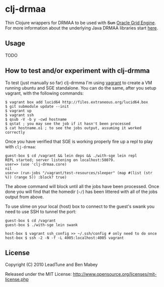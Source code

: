 # clj-drmaa

Thin Clojure wrappers for DRMAA to be used with <strike>Sun</strike> [Oracle Grid Engine][sge].
For more information about the underlying Java DRMAA libraries start [here][java-example].

## Usage
  
  TODO

## How to test and/or experiment with clj-drmma

To test (just manually so far) clj-drmma I'm using [vagrant](http://vagrantup.com) to create a VM running ubuntu and SGE standalone.
You can do the same, after you setup vagrant, with the following commands:


    $ vagrant box add lucid64 http://files.extraneous.org/lucid64.box 
    $ git submodule update --init
    $ vagrant up
    $ vagrant ssh
    $ qsub -V -b y -cwd hostname
    $ qstat ; you may see the job if it hasn't been processed
    $ cat hostname.o1 ; to see the jobs output, assuming it worked correctly
    
Once you have verified that SGE is working properly fire up a repl to play with `clj-drmaa`:

    guest-box $ cd /vagrant && lein deps && ./with-sge lein repl
    REPL started; server listening on localhost:58079.
    user=> (use 'clj-drmaa.core)
    nil
    user=> (run-jobs "/vagrant/test-resources/sleeper" (map #(list (str %)) (range 5)) :block? true)

The above command will block until all the jobs have been processed.  Once done you will find that the homedir (`~/`)
has been littered with all of the jobs output from above.

To use slime on your local (host) box to connect to the guest's swank you need to use SSH
to tunnel the port:

    guest-box $ cd /vagrant
    guest-box $ ./with-sge lein swank

    host-box $ vagrant ssh_config >> ~/.ssh/config # only need to do once
    host-box $ ssh -2 -N -f -L 4005:localhost:4005 vagrant

  

## License

Copyright (C) 2010 LeadTune and Ben Mabey

Released under the MIT License: <http://www.opensource.org/licenses/mit-license.php>

[sge]: http://en.wikipedia.org/wiki/Oracle_Grid_Engine
[java-example]: http://wikis.sun.com/display/GridEngine/Automating+Grid+Engine+Functions+Through+DRMAA#AutomatingGridEngineFunctionsThroughDRMAA-JavaApplicationExamples
